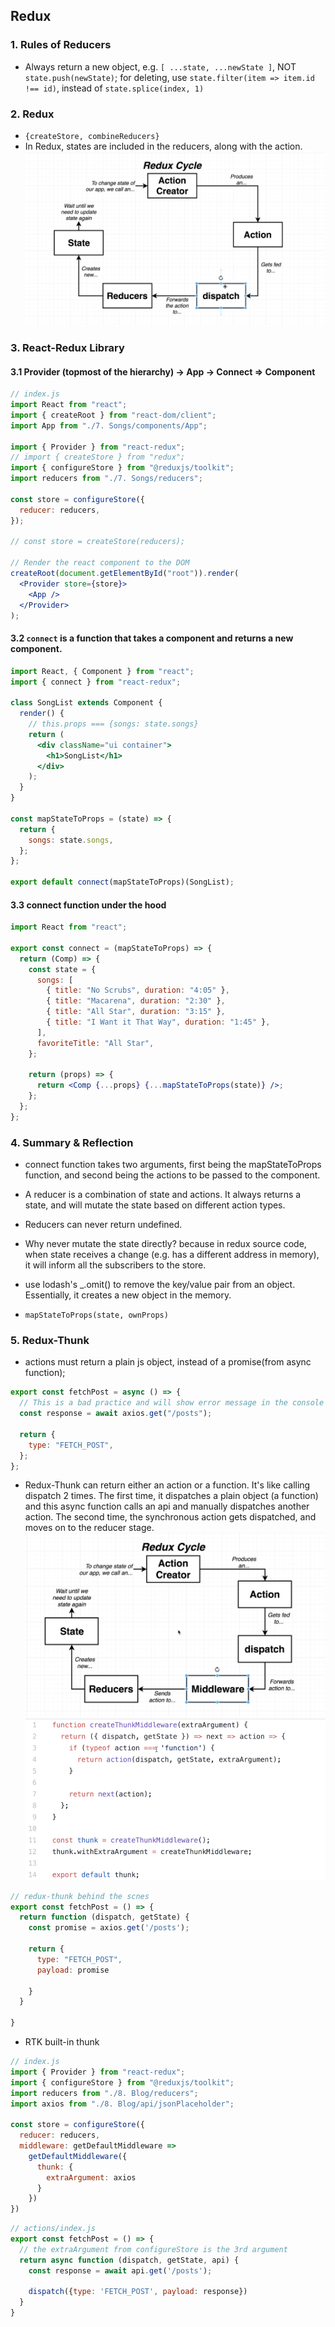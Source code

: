 ## Redux

### 1. Rules of Reducers

- Always return a new object, e.g. `[ ...state, ...newState ]`, NOT `state.push(newState)`; for deleting, use `state.filter(item => item.id !== id)`, instead of `state.splice(index, 1)`

### 2. Redux

- `{createStore, combineReducers}`
- In Redux, states are included in the reducers, along with the action.
  ![alt](./pictures/ReduxCycle.png)

### 3. React-Redux Library

#### 3.1 Provider (topmost of the hierarchy) -> App -> Connect => Component

```jsx
// index.js
import React from "react";
import { createRoot } from "react-dom/client";
import App from "./7. Songs/components/App";

import { Provider } from "react-redux";
// import { createStore } from "redux";
import { configureStore } from "@reduxjs/toolkit";
import reducers from "./7. Songs/reducers";

const store = configureStore({
  reducer: reducers,
});

// const store = createStore(reducers);

// Render the react component to the DOM
createRoot(document.getElementById("root")).render(
  <Provider store={store}>
    <App />
  </Provider>
);
```

#### 3.2 `connect` is a function that takes a component and returns a new component.

```jsx
import React, { Component } from "react";
import { connect } from "react-redux";

class SongList extends Component {
  render() {
    // this.props === {songs: state.songs}
    return (
      <div className="ui container">
        <h1>SongList</h1>
      </div>
    );
  }
}

const mapStateToProps = (state) => {
  return {
    songs: state.songs,
  };
};

export default connect(mapStateToProps)(SongList);
```

#### 3.3 connect function under the hood

```jsx
import React from "react";

export const connect = (mapStateToProps) => {
  return (Comp) => {
    const state = {
      songs: [
        { title: "No Scrubs", duration: "4:05" },
        { title: "Macarena", duration: "2:30" },
        { title: "All Star", duration: "3:15" },
        { title: "I Want it That Way", duration: "1:45" },
      ],
      favoriteTitle: "All Star",
    };

    return (props) => {
      return <Comp {...props} {...mapStateToProps(state)} />;
    };
  };
};
```

### 4. Summary & Reflection

- connect function takes two arguments, first being the mapStateToProps function, and second being the actions to be passed to the component.

- A reducer is a combination of state and actions. It always returns a state, and will mutate the state based on different action types.

- Reducers can never return undefined.

- Why never mutate the state directly? because in redux source code, when state receives a change (e.g. has a different address in memory), it will inform all the subscribers to the store.

- use lodash's _.omit() to remove the key/value pair from an object. Essentially, it creates a new object in the memory.

- ```mapStateToProps(state, ownProps)```
### 5. Redux-Thunk

- actions must return a plain js object, instead of a promise(from async function);

```jsx
export const fetchPost = async () => {
  // This is a bad practice and will show error message in the console
  const response = await axios.get("/posts");

  return {
    type: "FETCH_POST",
  };
};
```

- Redux-Thunk can return either an action or a function. It's like calling dispatch 2 times. The first time, it dispatches a plain object (a function) and this async function calls an api and manually dispatches another action. The second time, the synchronous action gets dispatched, and moves on to the reducer stage.
![alt](./pictures/asyncMiddleware.png)
![alt](./pictures/reduxThunk.png)

```jsx
// redux-thunk behind the scnes
export const fetchPost = () => {
  return function (dispatch, getState) {
    const promise = axios.get('/posts');

    return {
      type: "FETCH_POST",
      payload: promise

    }
  }

}
```

- RTK built-in thunk
```jsx
// index.js
import { Provider } from "react-redux";
import { configureStore } from "@reduxjs/toolkit";
import reducers from "./8. Blog/reducers";
import axios from "./8. Blog/api/jsonPlaceholder";

const store = configureStore({
  reducer: reducers,
  middleware: getDefaultMiddleware => 
    getDefaultMiddleware({
      thunk: {
        extraArgument: axios
      }
    })
})
```

```jsx
// actions/index.js
export const fetchPost = () => {
  // the extraArgument from configureStore is the 3rd argument
  return async function (dispatch, getState, api) {
    const response = await api.get('/posts');

    dispatch({type: 'FETCH_POST', payload: response})
  }
}
```

